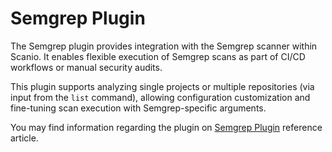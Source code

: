 # Semgrep Plugin
The Semgrep plugin provides integration with the Semgrep scanner within Scanio. It enables flexible execution of Semgrep scans as part of CI/CD workflows or manual security audits.

This plugin supports analyzing single projects or multiple repositories (via input from the `list` command), allowing configuration customization and fine-tuning scan execution with Semgrep-specific arguments.

You may find information regarding the plugin on [Semgrep Plugin](/docs/reference/plugin-semgrep.md) reference article.
